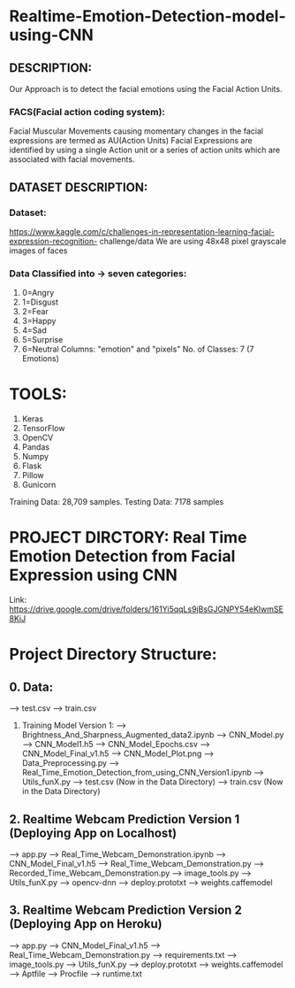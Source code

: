 # Realtime-Emotion-Detection-model-using-CNN
## DESCRIPTION:
Our Approach is to detect the facial emotions using the Facial Action Units.
### FACS(Facial action coding system):
Facial Muscular Movements causing momentary changes in the facial expressions are termed as
AU(Action Units)
Facial Expressions are identified by using a single Action unit or a series of action units which are
associated with facial movements.
## DATASET DESCRIPTION:
### Dataset:
https://www.kaggle.com/c/challenges-in-representation-learning-facial-expression-recognition-
challenge/data
We are using 48x48 pixel grayscale images of faces
### Data Classified into -> seven categories:
1. 0=Angry
2. 1=Disgust
3. 2=Fear
4. 3=Happy
5. 4=Sad
6. 5=Surprise
7. 6=Neutral
Columns: "emotion" and "pixels"
No. of Classes: 7 (7 Emotions)
# TOOLS:
1. Keras
2. TensorFlow
3. OpenCV
4. Pandas
5. Numpy
6. Flask
7. Pillow
8. Gunicorn

Training Data: 28,709 samples.
Testing Data: 7178 samples

# PROJECT DIRCTORY: Real Time Emotion Detection from Facial Expression using CNN
Link: https://drive.google.com/drive/folders/161Yi5qqLs9jBsGJGNPY54eKlwmSE8KiJ
# Project Directory Structure:
## 0. Data:
--> test.csv
--> train.csv
1. Training Model Version 1:
--> Brightness_And_Sharpness_Augmented_data2.ipynb
--> CNN_Model.py
--> CNN_Model1.h5
--> CNN_Model_Epochs.csv
--> CNN_Model_Final_v1.h5
--> CNN_Model_Plot.png
--> Data_Preprocessing.py
--> Real_Time_Emotion_Detection_from_using_CNN_Version1.ipynb
--> Utils_funX.py
--> test.csv (Now in the Data Directory)
--> train.csv (Now in the Data Directory)
## 2. Realtime Webcam Prediction Version 1 (Deploying App on Localhost)
--> app.py
--> Real_Time_Webcam_Demonstration.ipynb
--> CNN_Model_Final_v1.h5
--> Real_Time_Webcam_Demonstration.py
--> Recorded_Time_Webcam_Demonstration.py
--> image_tools.py
--> Utils_funX.py
--> opencv-dnn
--> deploy.prototxt
--> weights.caffemodel
## 3. Realtime Webcam Prediction Version 2 (Deploying App on Heroku)
--> app.py
--> CNN_Model_Final_v1.h5
--> Real_Time_Webcam_Demonstration.py
--> requirements.txt
--> image_tools.py
--> Utils_funX.py
--> deploy.prototxt
--> weights.caffemodel
--> Aptfile
--> Procfile
--> runtime.txt
